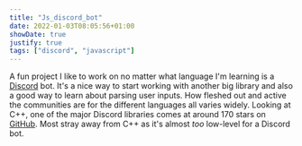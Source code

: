 ```yaml
---
title: "Js_discord_bot"
date: 2022-01-03T08:05:56+01:00
showDate: true
justify: true
tags: ["discord", "javascript"]
---
```


A fun project I like to work on no matter what language I'm learning is a [Discord](https://discord.com/) bot. It's a nice way to start working with another big library and also a good way to learn about parsing user inputs. How fleshed out and active the communities are for the different languages all varies widely. Looking at C++, one of the major Discord libraries comes at around 170 stars on [GitHub](https://github.com/DiscordPP/discordpp). Most stray away from C++ as it's almost *too* low-level for a Discord bot.

